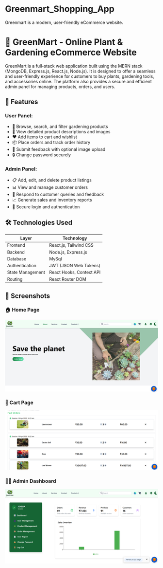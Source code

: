 # Greenmart_Shopping_App
Greenmart is a modern, user-friendly eCommerce website.
# 🌿 GreenMart - Online Plant & Gardening eCommerce Website

GreenMart is a full-stack web application built using the MERN stack (MongoDB, Express.js, React.js, Node.js). It is designed to offer a seamless and user-friendly experience for customers to buy plants, gardening tools, and accessories online. The platform also provides a secure and efficient admin panel for managing products, orders, and users.

## 🚀 Features

### User Panel:
- 🛒 Browse, search, and filter gardening products
- 📝 View detailed product descriptions and images
- ❤️ Add items to cart and wishlist
- 📦 Place orders and track order history
- 💬 Submit feedback with optional image upload
- 🔒 Change password securely

### Admin Panel:
- 📋 Add, edit, and delete product listings
- 📊 View and manage customer orders
- 🔧 Respond to customer queries and feedback
- 📈 Generate sales and inventory reports
- 🔐 Secure login and authentication

## 🛠️ Technologies Used

| Layer       | Technology               |
|-------------|---------------------------|
| Frontend    | React.js, Tailwind CSS     |
| Backend     | Node.js, Express.js        |
| Database    | MySql                    |
| Authentication | JWT (JSON Web Tokens) |
| State Management | React Hooks, Context API |
| Routing     | React Router DOM           |

## 📸 Screenshots

### 🏠 Home Page
![Home Page](./GreenMart/Screenshot/HomePage.png)

### 🛒 Cart Page
![Cart Page](./GreenMart/Screenshot/CartPage.png)

### 🧑‍💼 Admin Dashboard
![Admin Dashboard](./GreenMart/Screenshot/AdminPage.png)



